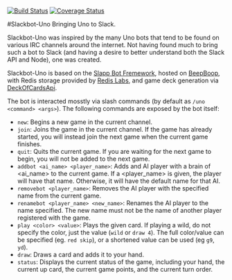 [![Build Status](https://travis-ci.org/SignetStudios/slackbot-uno.svg?branch=master)](https://travis-ci.org/SignetStudios/slackbot-uno)
[![Coverage Status](https://coveralls.io/repos/github/SignetStudios/slackbot-uno/badge.svg?branch=master)](https://coveralls.io/github/SignetStudios/slackbot-uno?branch=master)

#Slackbot-Uno
Bringing Uno to Slack.

Slackbot-Uno was inspired by the many Uno bots that tend to be found on various IRC channels around the internet. Not having found much to bring such a bot to Slack (and having a desire to better understand both the Slack API and Node), one was created.

Slackbot-Uno is based on the [Slapp Bot Fremework](https://github.com/BeepBoopHQ/slapp), hosted on [BeepBoop](https://beepboophq.com), with Redis storage provided by [Redis Labs](https://redislabs.com), and game deck generation via [DeckOfCardsApi](http://deckofcardsapi.com).

The bot is interacted mosstly via slash commands (by default as `/uno <command> <args>`). The following commands are exposed by the bot itself:

 - `new`: Begins a new game in the current channel. 
 - `join`: Joins the game in the current channel. If the game has already started, you will instead join the next game when the current game finishes.
 - `quit`: Quits the current game. If you are waiting for the next game to begin, you will not be added to the next game. 
 - `addbot <ai_name> <player_name>`: Adds and AI player with a brain of <ai_name> to the current game. If a <player_name> is given, the player will have that name. Otherwise, it will have the default name for that AI.
 - `removebot <player_name>`: Removes the AI player with the specified name from the current game.
 - `renamebot <player_name> <new_name>`: Renames the AI player to the name specified. The new name must not be the name of another player registered with the game.
 - `play <color> <value>`: Plays the given card. If playing a wild, do not specify the color, just the value (`wild` or `draw 4`). The full color/value can be specified (eg. `red skip`), or a shortened value can be used (eg `g9`, `yd`).
 - `draw`: Draws a card and adds it to your hand.
 - `status`: Displays the current status of the game, including your hand, the current up card, the current game points, and the current turn order.
